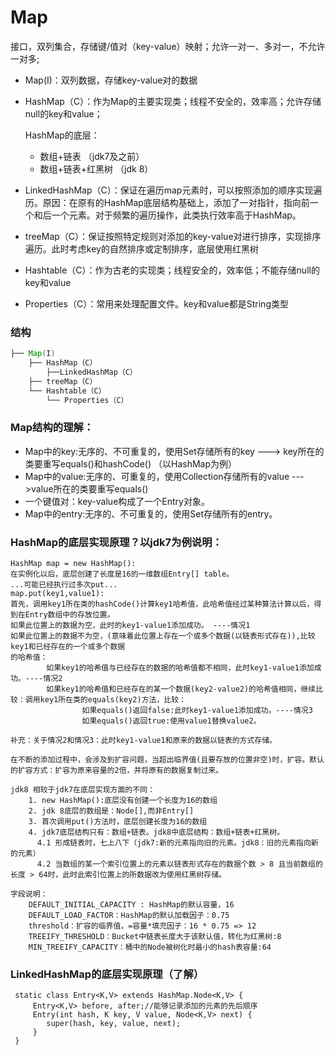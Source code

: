 # Map
接口，双列集合，存储键/值对（key-value）映射；允许一对一、多对一，不允许一对多;

- Map(I)：双列数据，存储key-value对的数据
- HashMap（C）：作为Map的主要实现类；线程不安全的，效率高；允许存储null的key和value；

    HashMap的底层：
    - 数组+链表  （jdk7及之前）
    - 数组+链表+红黑树 （jdk 8） 

- LinkedHashMap（C）：保证在遍历map元素时，可以按照添加的顺序实现遍历。原因：在原有的HashMap底层结构基础上，添加了一对指针，指向前一个和后一个元素。对于频繁的遍历操作，此类执行效率高于HashMap。
- treeMap（C）：保证按照特定规则对添加的key-value对进行排序，实现排序遍历。此时考虑key的自然排序或定制排序，底层使用红黑树
- Hashtable（C）：作为古老的实现类；线程安全的，效率低；不能存储null的key和value
- Properties（C）：常用来处理配置文件。key和value都是String类型

### 结构
```java
├── Map(I)
    ├── HashMap（C）
        ├──LinkedHashMap（C）
    ├── treeMap（C）
    └── Hashtable（C）
        └── Properties（C）
```
        

### Map结构的理解：
- Map中的key:无序的、不可重复的，使用Set存储所有的key  ---> key所在的类要重写equals()和hashCode() （以HashMap为例）
- Map中的value:无序的、可重复的，使用Collection存储所有的value --->value所在的类要重写equals()
- 一个键值对：key-value构成了一个Entry对象。
- Map中的entry:无序的、不可重复的，使用Set存储所有的entry。

### HashMap的底层实现原理？以jdk7为例说明：
    HashMap map = new HashMap():
    在实例化以后，底层创建了长度是16的一维数组Entry[] table。
    ...可能已经执行过多次put...
    map.put(key1,value1):
    首先，调用key1所在类的hashCode()计算key1哈希值，此哈希值经过某种算法计算以后，得到在Entry数组中的存放位置。
    如果此位置上的数据为空，此时的key1-value1添加成功。 ----情况1
    如果此位置上的数据不为空，(意味着此位置上存在一个或多个数据(以链表形式存在)),比较key1和已经存在的一个或多个数据
    的哈希值：
            如果key1的哈希值与已经存在的数据的哈希值都不相同，此时key1-value1添加成功。----情况2
            如果key1的哈希值和已经存在的某一个数据(key2-value2)的哈希值相同，继续比较：调用key1所在类的equals(key2)方法，比较：
                    如果equals()返回false:此时key1-value1添加成功。----情况3
                    如果equals()返回true:使用value1替换value2。

    补充：关于情况2和情况3：此时key1-value1和原来的数据以链表的方式存储。

    在不断的添加过程中，会涉及到扩容问题，当超出临界值(且要存放的位置非空)时，扩容。默认的扩容方式：扩容为原来容量的2倍，并将原有的数据复制过来。

    jdk8 相较于jdk7在底层实现方面的不同：
        1. new HashMap():底层没有创建一个长度为16的数组
        2. jdk 8底层的数组是：Node[],而非Entry[]
        3. 首次调用put()方法时，底层创建长度为16的数组
        4. jdk7底层结构只有：数组+链表。jdk8中底层结构：数组+链表+红黑树。
          4.1 形成链表时，七上八下（jdk7:新的元素指向旧的元素。jdk8：旧的元素指向新的元素）
          4.2 当数组的某一个索引位置上的元素以链表形式存在的数据个数 > 8 且当前数组的长度 > 64时，此时此索引位置上的所数据改为使用红黑树存储。

    字段说明：
        DEFAULT_INITIAL_CAPACITY : HashMap的默认容量，16
        DEFAULT_LOAD_FACTOR：HashMap的默认加载因子：0.75
        threshold：扩容的临界值，=容量*填充因子：16 * 0.75 => 12
        TREEIFY_THRESHOLD：Bucket中链表长度大于该默认值，转化为红黑树:8
        MIN_TREEIFY_CAPACITY：桶中的Node被树化时最小的hash表容量:64

### LinkedHashMap的底层实现原理（了解）
     static class Entry<K,V> extends HashMap.Node<K,V> {
         Entry<K,V> before, after;//能够记录添加的元素的先后顺序
         Entry(int hash, K key, V value, Node<K,V> next) {
            super(hash, key, value, next);
         }
     }
